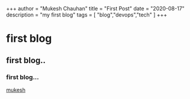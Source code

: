 +++
author = "Mukesh Chauhan"
title = "First Post"
date = "2020-08-17"
description = "my first blog"
tags = [
    "blog","devops","tech"
]
+++

# first blog
## first blog..
### first blog...

[mukesh](http://github.com/mukesh-tec)